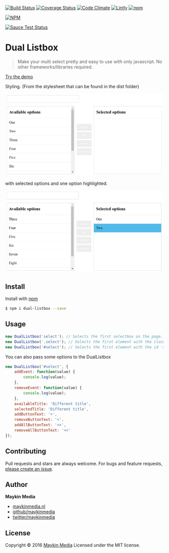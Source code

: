 [![Build Status](https://travis-ci.org/maykinmedia/dual-listbox.svg?branch=master)](https://travis-ci.org/maykinmedia/dual-listbox)
[![Coverage Status](https://coveralls.io/repos/github/maykinmedia/dual-listbox/badge.svg?branch=master)](https://coveralls.io/github/maykinmedia/dual-listbox?branch=master)
[![Code Climate](https://codeclimate.com/github/maykinmedia/dual-listbox/badges/gpa.svg)](https://codeclimate.com/github/maykinmedia/dual-listbox)
[![Lintly](https://lintly.com/gh/maykinmedia/dual-listbox/badge.svg)](https://lintly.com/gh/maykinmedia/dual-listbox/)
[![npm](https://img.shields.io/npm/dw/localeval.svg)](https://github.com/maykinmedia/dual-listbox)

[![NPM](https://nodei.co/npm/dual-listbox.png?downloads=true&downloadRank=true&stars=true)](https://nodei.co/npm/dual-listbox/)

[![Sauce Test Status](https://saucelabs.com/browser-matrix/jostcrow.svg)](https://saucelabs.com/u/jostcrow)

# Dual Listbox

> Make your multi select pretty and easy to use with only javascript. No other frameworks/libraries required.

[Try the demo](https://maykinmedia.github.io/dual-listbox/)

Styling. (From the stylesheet that can be found in the dist folder)

![Default](screenshots/select1.png)

with selected options and one option highlighted.

![selected](screenshots/select2.png)

## Install

Install with [npm](https://www.npmjs.com/)

```sh
$ npm i dual-listbox --save
```

## Usage

```javascript
new DualListbox('select'); // Selects the first selectbox on the page.
new DualListbox('.select'); // Selects the first element with the class 'select'
new DualListbox('#select'); // Selects the first element with the id 'select'
```

You can also pass some options to the DualListbox

```javascript
new DualListbox('#select', {
    addEvent: function(value) {
        console.log(value);
    },
    removeEvent: function(value) {
        console.log(value);
    },
    availableTitle: 'Different title',
    selectedTitle: 'Different title',
    addButtonText: '>',
    removeButtonText: '<',
    addAllButtonText: '>>',
    removeAllButtonText: '<<'
});
```

## Contributing

Pull requests and stars are always welcome. For bugs and feature requests, [please create an issue](https://github.com/maykinmedia/dual-listbox/issues).

## Author

**Maykin Media**

* [maykinmedia.nl](https://www.maykinmedia.nl/)
* [github/maykinmedia](https://github.com/maykinmedia)
* [twitter/maykinmedia](http://twitter.com/maykinmedia)

## License

Copyright © 2016 [Maykin Media](https://www.maykinmedia.nl/)
Licensed under the MIT license.
